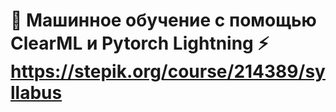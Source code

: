 # 🤖 Машинное обучение с помощью ClearML и Pytorch Lightning ⚡ https://stepik.org/course/214389/syllabus
